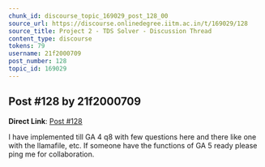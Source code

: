 ```yaml
---
chunk_id: discourse_topic_169029_post_128_00
source_url: https://discourse.onlinedegree.iitm.ac.in/t/169029/128
source_title: Project 2 - TDS Solver - Discussion Thread
content_type: discourse
tokens: 79
username: 21f2000709
post_number: 128
topic_id: 169029
---
```


## Post #128 by 21f2000709

**Direct Link**: [Post #128](https://discourse.onlinedegree.iitm.ac.in/t/169029/128)

I have implemented till GA 4 q8 with few questions here and there like one with the llamafile, etc. If someone have the functions of GA 5 ready please ping me for collaboration.

